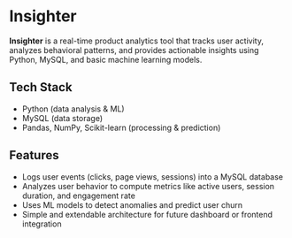 # Insighter

**Insighter** is a real-time product analytics tool that tracks user activity, analyzes behavioral patterns, and provides actionable insights using Python, MySQL, and basic machine learning models.

## Tech Stack

- Python (data analysis & ML)
- MySQL (data storage)
- Pandas, NumPy, Scikit-learn (processing & prediction)

## Features

- Logs user events (clicks, page views, sessions) into a MySQL database
- Analyzes user behavior to compute metrics like active users, session duration, and engagement rate
- Uses ML models to detect anomalies and predict user churn
- Simple and extendable architecture for future dashboard or frontend integration




